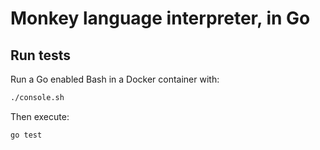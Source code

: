 Monkey language interpreter, in Go
==================================

## Run tests
Run a Go enabled Bash in a Docker container with:

```bash
./console.sh
```

Then execute:

```bash
go test
```
